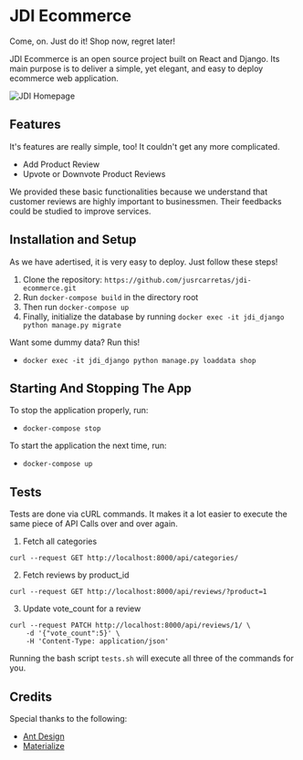 # JDI Ecommerce
Come, on. Just do it! Shop now, regret later!

JDI Ecommerce is an open source project built on React and Django. Its main purpose is to deliver a simple, yet elegant, and easy to deploy ecommerce web application.

![JDI Homepage](https://i.imgur.com/dthwe2q.png)

## Features
It's features are really simple, too! It couldn't get any more complicated.
- Add Product Review
- Upvote or Downvote Product Reviews

We provided these basic functionalities because we understand that customer reviews are highly important to businessmen. Their feedbacks could be studied to improve services.

## Installation and Setup
As we have adertised, it is very easy to deploy. Just follow these steps!
1. Clone the repository: `https://github.com/jusrcarretas/jdi-ecommerce.git`
2. Run `docker-compose build` in the directory root
3. Then run `docker-compose up`
4. Finally, initialize the database by running `docker exec -it jdi_django python manage.py migrate`

Want some dummy data? Run this!
- `docker exec -it jdi_django python manage.py loaddata shop`

## Starting And Stopping The App
To stop the application properly, run:
- `docker-compose stop`

To start the application the next time, run:
- `docker-compose up`

## Tests
Tests are done via cURL commands. It makes it a lot easier to execute the same piece of API Calls over and over again.
1. Fetch all categories
```
curl --request GET http://localhost:8000/api/categories/
```
2. Fetch reviews by product_id
```
curl --request GET http://localhost:8000/api/reviews/?product=1
```
3. Update vote_count for a review
```
curl --request PATCH http://localhost:8000/api/reviews/1/ \
    -d '{"vote_count":5}' \
    -H 'Content-Type: application/json'
```
Running the bash script `tests.sh` will execute all three of the commands for you.
## Credits
Special thanks to the following:
- [Ant Design](https://ant.design/)
- [Materialize](https://materializecss.com/)

